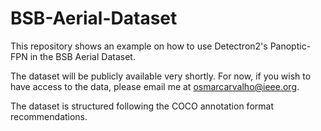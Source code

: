 # BSB-Aerial-Dataset

This repository shows an example on how to use Detectron2's Panoptic-FPN in the BSB Aerial Dataset.

The dataset will be publicly available very shortly. For now, if you wish to have access to the data, please email me at osmarcarvalho@ieee.org.

The dataset is structured following the COCO annotation format recommendations.
